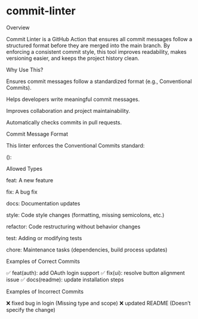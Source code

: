 # commit-linter

Overview

Commit Linter is a GitHub Action that ensures all commit messages follow a structured format before they are merged into the main branch. By enforcing a consistent commit style, this tool improves readability, makes versioning easier, and keeps the project history clean.

Why Use This?

Ensures commit messages follow a standardized format (e.g., Conventional Commits).

Helps developers write meaningful commit messages.

Improves collaboration and project maintainability.

Automatically checks commits in pull requests.


Commit Message Format

This linter enforces the Conventional Commits standard:

<type>(<scope>): <description>

Allowed Types

feat: A new feature

fix: A bug fix

docs: Documentation updates

style: Code style changes (formatting, missing semicolons, etc.)

refactor: Code restructuring without behavior changes

test: Adding or modifying tests

chore: Maintenance tasks (dependencies, build process updates)


Examples of Correct Commits

✅ feat(auth): add OAuth login support
✅ fix(ui): resolve button alignment issue
✅ docs(readme): update installation steps

Examples of Incorrect Commits

❌ fixed bug in login (Missing type and scope)
❌ updated README (Doesn’t specify the change)
